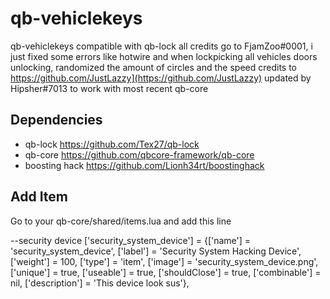 # qb-vehiclekeys
qb-vehiclekeys compatible with qb-lock
all credits go to FjamZoo#0001, i just fixed some errors like hotwire and when lockpicking all vehicles doors unlocking, randomized the amount of circles and the speed
credits to https://github.com/JustLazzy](https://github.com/JustLazzy)
updated by Hipsher#7013 to work with most recent qb-core

## Dependencies

 + qb-lock https://github.com/Tex27/qb-lock
 + qb-core https://github.com/qbcore-framework/qb-core
 + boosting hack https://github.com/Lionh34rt/boostinghack


## Add Item
Go to your qb-core/shared/items.lua and add this line

--security device
	['security_system_device']       = {['name'] = 'security_system_device',        ['label'] = 'Security System Hacking Device', ['weight'] = 100,    ['type'] = 'item',       ['image'] = 'security_system_device.png',		['unique'] = true,      ['useable'] = true,     ['shouldClose'] = true,   ['combinable'] = nil,   ['description'] = 'This device look sus'},
 
